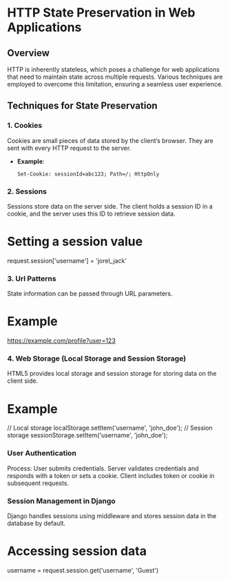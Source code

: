# HTTP State Preservation in Web Applications

## Overview

HTTP is inherently stateless, which poses a challenge for web applications that need to maintain state across multiple requests. Various techniques are employed to overcome this limitation, ensuring a seamless user experience.

## Techniques for State Preservation

### 1. Cookies

Cookies are small pieces of data stored by the client’s browser. They are sent with every HTTP request to the server.

- **Example**: 
  ```http
  Set-Cookie: sessionId=abc123; Path=/; HttpOnly

### 2. Sessions

Sessions store data on the server side. The client holds a session ID in a cookie, and the server uses this ID to retrieve session data.

 # Setting a session value
request.session['username'] = 'jorel_jack'

### 3. Url Patterns

State information can be passed through URL parameters.

# Example
https://example.com/profile?user=123

### 4.  Web Storage (Local Storage and Session Storage)

HTML5 provides local storage and session storage for storing data on the client side.

# Example
// Local storage
localStorage.setItem('username', 'john_doe');
// Session storage
sessionStorage.setItem('username', 'john_doe');


### User Authentication
Process:
User submits credentials.
Server validates credentials and responds with a token or sets a cookie.
Client includes token or cookie in subsequent requests.

### Session Management in Django
Django handles sessions using middleware and stores session data in the database by default.

# Accessing session data
username = request.session.get('username', 'Guest')









